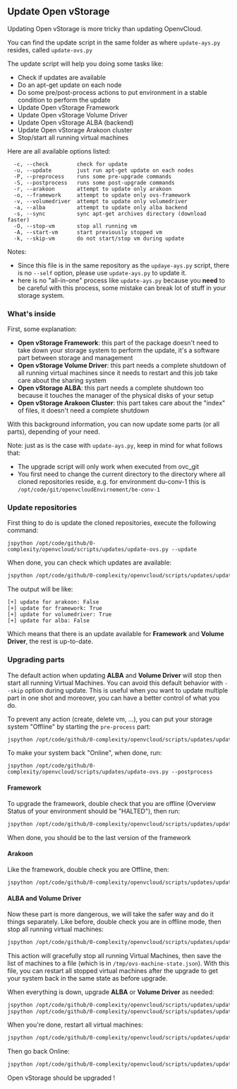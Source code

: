 ## Update Open vStorage

Updating Open vStorage is more tricky than updating OpenvCloud.

You can find the update script in the same folder as where `update-ays.py` resides, called `update-ovs.py`

The update script will help you doing some tasks like:
- Check if updates are available
- Do an apt-get update on each node
- Do some pre/post-process actions to put environment in a stable condition to perform the update
- Update Open vStorage Framework
- Update Open vStorage Volume Driver
- Update Open vStorage ALBA (backend)
- Update Open vStorage Arakoon cluster
- Stop/start all running virtual machines

Here are all available options listed:
```
  -c, --check         check for update
  -u, --update        just run apt-get update on each nodes
  -P, --preprocess    runs some pre-upgrade commands
  -S, --postprocess   runs some post-upgrade commands
  -r, --arakoon       attempt to update only arakoon
  -o, --framework     attempt to update only ovs-framework
  -v, --volumedriver  attempt to update only volumedriver
  -a, --alba          attempt to update only alba backend
  -s, --sync          sync apt-get archives directory (download faster)
  -O, --stop-vm       stop all running vm
  -A, --start-vm      start previously stopped vm
  -k, --skip-vm       do not start/stop vm during update
```

Notes:

- Since this file is in the same repository as the `updaye-ays.py` script, there is no `--self` option, please use `update-ays.py` to update it.
- here is no "all-in-one" process like `update-ays.py` because you **need** to be careful with this process, some mistake can break lot of stuff in your storage system.

### What's inside

First, some explanation:
- **Open vStorage Framework**: this part of the package doesn't need to take down your storage system to perform the update, it's a software part between storage and management
- **Open vStorage Volume Driver**: this part needs a complete shutdown of all running virtual machines since it needs to restart and this job take care about the sharing system
- **Open vStorage ALBA**: this part needs a complete shutdown too because it touches the manager of the physical disks of your setup
- **Open vStorage Arakoon Cluster**: this part takes care about the "index" of files, it doesn't need a complete shutdown

With this background information, you can now update some parts (or all parts), depending of your need.

Note: just as is the case with `update-ays.py`, keep in mind for what follows that:
- The upgrade script will only work when executed from ovc_git
- You first need to change the current directory to the directory where all cloned repositories reside, e.g. for environment du-conv-1 this is `/opt/code/git/openvcloudEnvirnement/be-conv-1`

### Update repositories

First thing to do is update the cloned repositories, execute the following command:
```
jspython /opt/code/github/0-complexity/openvcloud/scripts/updates/update-ovs.py --update
```

When done, you can check which updates are available:
```bash
jspython /opt/code/github/0-complexity/openvcloud/scripts/updates/update-ovs.py --check
```

The output will be like:
```
[+] update for arakoon: False
[+] update for framework: True
[+] update for volumedriver: True
[+] update for alba: False
```
Which means that there is an update available for **Framework** and **Volume Driver**, the rest is up-to-date.

### Upgrading parts

The default action when updating **ALBA** and **Volume Driver** will stop then start all running Virtual Machines. You can avoid this default behavior with `--skip` option during update. This is useful when you want to update multiple part in one shot and moreover, you can have a better control of what you do.

To prevent any action (create, delete vm, ...), you can put your storage system "Offline" by starting the `pre-process` part:

```bash
jspython /opt/code/github/0-complexity/openvcloud/scripts/updates/update-ovs.py --preprocess
```

To make your system back "Online", when done, run:
```
jspython /opt/code/github/0-complexity/openvcloud/scripts/updates/update-ovs.py --postprocess
```

#### Framework

To upgrade the framework, double check that you are offline (Overview Status of your environment should be "HALTED"), then run:
```bash
jspython /opt/code/github/0-complexity/openvcloud/scripts/updates/update-ovs.py --framework
```
When done, you should be to the last version of the framework

#### Arakoon

Like the framework, double check you are Offline, then:
```bash
jspython /opt/code/github/0-complexity/openvcloud/scripts/updates/update-ovs.py --arakoon
```

#### ALBA and Volume Driver

Now these part is more dangerous, we will take the safer way and do it things separately. Like before, double check you are in offline mode, then stop all running virtual machines:
```bash
jspython /opt/code/github/0-complexity/openvcloud/scripts/updates/update-ovs.py --stop-vm
```

This action will gracefully stop all running Virtual Machines, then save the list of machines to a file (which is in `/tmp/ovs-machine-state.json`). With this file, you can restart all stopped virtual machines after the upgrade to get your system back in the same state as before upgrade.

When everything is down, upgrade **ALBA** or **Volume Driver** as needed:
```bash
jspython /opt/code/github/0-complexity/openvcloud/scripts/updates/update-ovs.py --skip --alba
jspython /opt/code/github/0-complexity/openvcloud/scripts/updates/update-ovs.py --skip --volumedriver
```

When you're done, restart all virtual machines:
```bash
jspython /opt/code/github/0-complexity/openvcloud/scripts/updates/update-ovs.py --start-vm
```

Then go back Online:
```bash
jspython /opt/code/github/0-complexity/openvcloud/scripts/updates/update-ovs.py --postprocess
```

Open vStorage should be upgraded !

